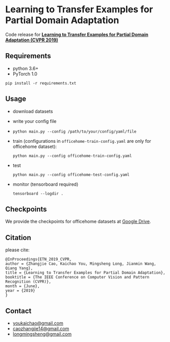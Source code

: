 # Learning to Transfer Examples for Partial Domain Adaptation

Code release for  **[Learning to Transfer Examples for Partial Domain Adaptation (CVPR 2019)](https://youkaichao.github.io/files/cvpr2019/1855.pdf)** 

## Requirements
- python 3.6+
- PyTorch 1.0

`pip install -r requirements.txt`

## Usage

- download datasets

- write your config file

- `python main.py --config /path/to/your/config/yaml/file`

- train (configurations in `officehome-train-config.yaml` are only for officehome dataset):

  `python main.py --config officehome-train-config.yaml`

- test

  `python main.py --config officehome-test-config.yaml`
  
- monitor (tensorboard required)

  `tensorboard --logdir .`

## Checkpoints

We provide the checkpoints for officehome datasets at [Google Drive](https://drive.google.com/drive/folders/1jZsa1Bv3jByiFZrE9bMie9a9OBqT8yxb?usp=sharing).

## Citation
please cite:
```
@InProceedings{ETN_2019_CVPR,
author = {Zhangjie Cao, Kaichao You, Mingsheng Long, Jianmin Wang, Qiang Yang},
title = {Learning to Transfer Examples for Partial Domain Adaptation},
booktitle = {The IEEE Conference on Computer Vision and Pattern Recognition (CVPR)},
month = {June},
year = {2019}
}
```

## Contact
- youkaichao@gmail.com
- caozhangjie14@gmail.com
- longmingsheng@gmail.com
